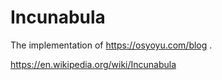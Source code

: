 # Incunabula

The implementation of https://osyoyu.com/blog .

https://en.wikipedia.org/wiki/Incunabula
